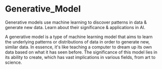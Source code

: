 # Generative_Model
Generative models use machine learning to discover patterns in data &amp; generate new data. Learn about their significance &amp; applications in AI.

A generative model is a type of machine learning model that aims to learn the underlying patterns or distributions of data in order to generate new, similar data. In essence, it's like teaching a computer to dream up its own data based on what it has seen before. The significance of this model lies in its ability to create, which has vast implications in various fields, from art to science.
